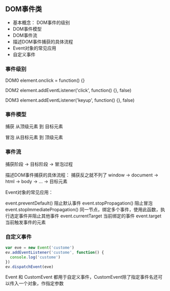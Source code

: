 ## DOM事件类

* 基本概念： DOM事件的级别
* DOM事件模型
* DOM事件流
* 描述DOM事件捕获的具体流程
* Event对象的常见应用
* 自定义事件

### 事件级别

DOM0 element.onclick = function() {}

DOM2 element.addEventListener('click', function() {}, false)

DOM3 element.addEventListener('keyup', function() {}, false)

### 事件模型

捕获 从顶级元素 到 目标元素
 
冒泡 从目标元素 到 顶级元素

### 事件流

捕获阶段 -> 目标阶段 -> 冒泡过程

描述DOM事件捕获的具体流程： 捕获反之就不列了
window -> document -> html -> body -> ... -> 目标元素

Event对象的常见应用：

event.preventDefault()  阻止默认事件
event.stopPropagation()  阻止冒泡
event.stopImmediatePropagation()  同一节点，绑定多个事件，使用此函数，执行选定事件并阻止其他事件
event.currentTarget  当前绑定的事件
event.target  当前触发事件的元素

### 自定义事件

```js
var eve = new Event('custome')
ev.addEventListener('custome', function() {
  console.log('custome')
})
ev.dispatchEvent(eve)
```

Event 和 CustomEvent 都用于自定义事件，CustomEvent除了指定事件名还可以传入一个对象，作指定参数


